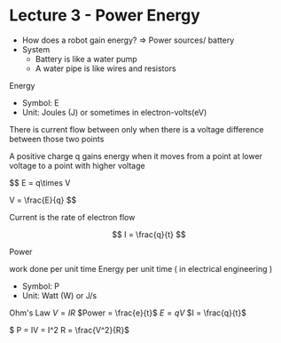 # Lecture 3 - Power Energy

- How does a robot gain energy? => Power sources/ battery
- System
  - Battery is like a water pump
  - A water pipe is like wires and resistors

Energy

- Symbol: E
- Unit: Joules (J) or sometimes in electron-volts(eV)

There is current flow between only when there is a voltage difference between those two points

A positive charge q gains energy when it moves from a point at lower voltage to a point with higher voltage

$$
E = q\times V

V = \frac{E}{q}
$$

Current is the rate of electron flow

$$
I = \frac{q}{t}
$$

Power

work done per unit time
Energy per unit time ( in electrical engineering )

- Symbol: P
- Unit: Watt (W) or J/s

Ohm's Law
$V=IR$
$Power = \frac{e}{t}$
$E=qV$
$I = \frac{q}{t}$

$ P = IV = I^2 R = \frac{V^2}{R}$
